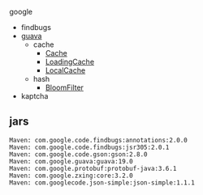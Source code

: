 google

- findbugs
- [guava](/docs/20-framework/src/common/google/guava/README.md)
  - cache
    - [Cache](/docs/20-framework/src/common/google/guava/cache/Cache.md)
    - [LoadingCache](/docs/20-framework/src/common/google/guava/cache/LoadingCache.md)
    - [LocalCache](/docs/20-framework/src/common/google/guava/cache/LocalCache.md)
  - hash
    - [BloomFilter](/docs/20-framework/src/common/google/guava/hash/BloomFilter.md)
- kaptcha


## jars
```
Maven: com.google.code.findbugs:annotations:2.0.0
Maven: com.google.code.findbugs:jsr305:2.0.1
Maven: com.google.code.gson:gson:2.8.0
Maven: com.google.guava:guava:19.0
Maven: com.google.protobuf:protobuf-java:3.6.1
Maven: com.google.zxing:core:3.2.0
Maven: com.googlecode.json-simple:json-simple:1.1.1
```

